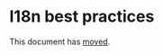 # I18n best practices

This document has [moved](https://github.com/folio-org/stripes/blob/master/doc/i18n.md).
